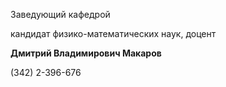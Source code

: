 Заведующий кафедрой
   

 кандидат физико-математических наук, доцент
   

**Дмитрий Владимирович Макаров** 
  

 (342) 2-396-676
   


  